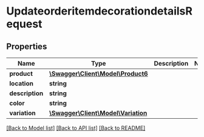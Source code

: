 # UpdateorderitemdecorationdetailsRequest

## Properties
Name | Type | Description | Notes
------------ | ------------- | ------------- | -------------
**product** | [**\Swagger\Client\Model\Product6**](Product6.md) |  | 
**location** | **string** |  | 
**description** | **string** |  | 
**color** | **string** |  | 
**variation** | [**\Swagger\Client\Model\Variation**](Variation.md) |  | 

[[Back to Model list]](../../README.md#documentation-for-models) [[Back to API list]](../../README.md#documentation-for-api-endpoints) [[Back to README]](../../README.md)

